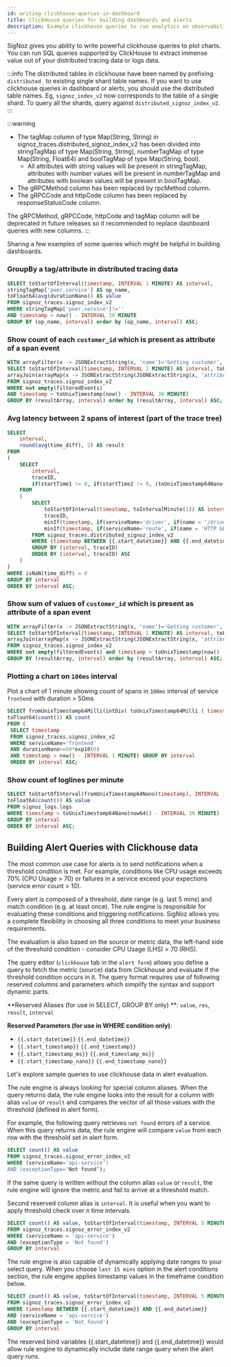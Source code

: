 ```yaml
---
id: writing-clickhouse-queries-in-dashboard
title: ClickHouse queries for building dashboards and alerts
description: Example clickhouse queries to run analytics on observability data
---
```


SigNoz gives you ability to write powerful clickhouse queries to plot charts. You can run SQL queries supported by ClickHouse to extract immense value out of your distributed tracing data or logs data. 

:::info
The distributed tables in clickhouse have been named by prefixing `distributed_` to existing single shard table names. If you want to use clickhouse queries in dashboard or alerts, you should use the distributed table names. Eg, `signoz_index_v2` now corresponds to the table of a single shard. To query all the shards, query against `distributed_signoz_index_v2`. 
:::

:::warning

- The tagMap column of type Map(String, String) in signoz_traces.distributed_signoz_index_v2 has been divided into stringTagMap of type Map(String, String), numberTagMap of type Map(String, Float64) and boolTagMap of type Map(String, bool).
  - All attributes with string values will be present in stringTagMap, attributes with number values will be present in numberTagMap and attributes with boolean values will be present in boolTagMap.
- The gRPCMethod column has been replaced by rpcMethod column.
- The gRPCCode and httpCode column has been replaced by responseStatusCode column.

The gRPCMethod, gRPCCode, httpCode and tagMap column will be deprecated in future releases so it recommended to replace dashboard queries with new columns.
:::

Sharing a few examples of some queries which might be helpful in building dashboards.

### GroupBy a tag/attribute in distributed tracing data

```sql
SELECT toStartOfInterval(timestamp, INTERVAL 1 MINUTE) AS interval, 
stringTagMap['peer.service'] AS op_name, 
toFloat64(avg(durationNano)) AS value 
FROM signoz_traces.signoz_index_v2  
WHERE stringTagMap['peer.service']!='' 
AND timestamp > now() - INTERVAL 30 MINUTE  
GROUP BY (op_name, interval) order by (op_name, interval) ASC;
```

### Show count of each `customer_id` which is present as attribute of a span event

```sql
WITH arrayFilter(x -> JSONExtractString(x, 'name')='Getting customer', events) AS filteredEvents
SELECT toStartOfInterval(timestamp, INTERVAL 1 MINUTE) AS interval, toFloat64(count()) AS count, 
arrayJoin(arrayMap(x -> JSONExtractString(JSONExtractString(x, 'attributeMap'), 'customer_id'), filteredEvents)) AS resultArray 
FROM signoz_traces.signoz_index_v2 
WHERE not empty(filteredEvents) 
AND timestamp > toUnixTimestamp(now() - INTERVAL 30 MINUTE) 
GROUP BY (resultArray, interval) order by (resultArray, interval) ASC;
```

### Avg latency between 2 spans of interest (part of the trace tree)

```sql
SELECT
    interval,
    round(avg(time_diff), 2) AS result
FROM
(
    SELECT
        interval,
        traceID,
        if(startTime1 != 0, if(startTime2 != 0, (toUnixTimestamp64Nano(startTime2) - toUnixTimestamp64Nano(startTime1)) / 1000000, nan), nan) AS time_diff
    FROM
    (
        SELECT
            toStartOfInterval(timestamp, toIntervalMinute(1)) AS interval,
            traceID,
            minIf(timestamp, if(serviceName='driver', if(name = '/driver.DriverService/FindNearest', if((stringTagMap['component']) = 'gRPC', true, false), false), false)) AS startTime1,
            minIf(timestamp, if(serviceName='route', if(name = 'HTTP GET /route', true, false), false)) AS startTime2
        FROM signoz_traces.distributed_signoz_index_v2
        WHERE (timestamp BETWEEN {{.start_datetime}} AND {{.end_datetime}}) AND (serviceName IN ('driver', 'route'))
        GROUP BY (interval, traceID)
        ORDER BY (interval, traceID) ASC
    )
)
WHERE isNaN(time_diff) = 0
GROUP BY interval
ORDER BY interval ASC;
```


### Show sum of values  of `customer_id` which is present as attribute of a span event

```sql
WITH arrayFilter(x -> JSONExtractString(x, 'name')='Getting customer', events) AS filteredEvents
SELECT toStartOfInterval(timestamp, INTERVAL 1 MINUTE) AS interval, toFloat64(sum(toInt32(resultArray))) AS sum, 
arrayJoin(arrayMap(x -> JSONExtractString(JSONExtractString(x, 'attributeMap'), 'customer_id'), filteredEvents)) AS resultArray 
FROM signoz_traces.signoz_index_v2 
WHERE not empty(filteredEvents) and timestamp > toUnixTimestamp(now() - INTERVAL 30 MINUTE) 
GROUP BY (resultArray, interval) order by (resultArray, interval) ASC;
```


### Plotting a chart on `100ms` interval

Plot a chart of 1 minute showing count of spans in `100ms` interval of service `frontend` with duration > 50ms

```sql
SELECT fromUnixTimestamp64Milli(intDiv( toUnixTimestamp64Milli ( timestamp ), 100) * 100) AS interval, 
toFloat64(count()) AS count 
FROM (
 SELECT timestamp 
 FROM signoz_traces.signoz_index_v2 
 WHERE serviceName='frontend' 
 AND durationNano>=50*exp10(6) 
 AND timestamp > now() - INTERVAL 1 MINUTE) GROUP BY interval 
 ORDER BY interval ASC;
```

### Show count of loglines per minute

```sql
SELECT toStartOfInterval(fromUnixTimestamp64Nano(timestamp), INTERVAL 1 MINUTE) AS interval, 
toFloat64(count()) AS value 
FROM signoz_logs.logs  
WHERE timestamp > toUnixTimestamp64Nano(now64() - INTERVAL 30 MINUTE)  
GROUP BY interval 
ORDER BY interval ASC;
```

## Building Alert Queries with Clickhouse data

The most common use case for alerts is to send notifications when a threshold condition is met. For example, conditions like CPU usage exceeds 70% (CPU Usage > 70) or failures in a service exceed your expections  (service error count > 10).  

Every alert is composed of a threshold, date range (e.g. last 5 mins) and match condition (e.g. at least once).  The rule engine is responsible for evaluating these conditions and triggering notifications. SigNoz allows you a complete flexibility in choosing all three conditions to meet your business requirements. 

The evaluation is also based on the source or metric data, the left-hand side of the threshold condition - consider CPU Usage (LHS) > 70 (RHS).    

The query editor (`clickhouse` tab in the `alert form`) allows you define a query to fetch the metric (source) data from Clickhouse and evaluate if the threshold condition occurs in it.  The query format requires use of following reserved columns and parameters which simplify the syntax and support dynamic parts.

**Reserved Aliases (for use in SELECT, GROUP BY only) **: `value`, `res`, `result`, `interval` 

**Reserved Parameters (for use in WHERE condition only)**: 

- `{{.start_datetime}}` `{{.end_datetime}}` 
- `{{.start_timestamp}}` `{{.end_timestamp}}`
- `{{.start_timestamp_ms}}` `{{.end_timestamp_ms}}`
- `{{.start_timestamp_nano}}` `{{.end_timestamp_nano}}`


Let's explore sample queries to use clickhouse data in alert evaluation. 

The rule engine is always looking for special column aliases. When the query returns data, the rule engine looks into the result for a column with alias `value` or `result` and compares the vector of all those values with the threshold (defined in alert form).   

For example, the following query retrieves `not found` errors of a service. When this query returns data, the rule engine will compare `value` from each row with the threshold set in alert form. 

```sql
SELECT count() AS value  
FROM signoz_traces.signoz_error_index_v2 
WHERE (serviceName='api-service’) 
AND (exceptionType='Not found’);
```

If the same query is written without the column alias `value` or `result`, the rule engine will ignore the metric and fail to arrive at a threshold match.  

Second reserved column alias is `interval`.  It is useful when you want to apply threshold check over n time intervals.

```sql
SELECT count() AS value, toStartOfInterval(timestamp, INTERVAL 5 MINUTE) AS interval 
FROM signoz_traces.signoz_error_index_v2 
WHERE (serviceName = 'api-service') 
AND (exceptionType = 'Not found') 
GROUP BY interval
```

The rule engine is also capable of dynamically applying date ranges to your select query.  When you choose `last 15 mins` option in the alert conditions section, the rule engine applies timestamp values in the timeframe condition below.   

```sql
SELECT count() AS value, toStartOfInterval(timestamp, INTERVAL 5 MINUTE) AS interval 
FROM signoz_traces.signoz_error_index_v2 
WHERE timestamp BETWEEN {{.start_datetime}} AND {{.end_datetime}} 
AND (serviceName = 'api-service') 
AND (exceptionType = 'Not found') 
GROUP BY interval
```

The reserved bind variables {{.start_datetime}} and {{.end_datetime}} would allow rule engine to dynamically include date range query when the alert query runs.  





 



